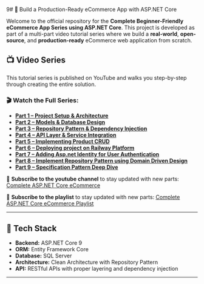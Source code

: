 9# 🛒 Build a Production-Ready eCommerce App with ASP.NET Core

Welcome to the official repository for the **Complete Beginner-Friendly eCommerce App Series using ASP.NET Core**. This project is developed as part of a multi-part video tutorial series where we build a **real-world**, **open-source**, and **production-ready** eCommerce web application from scratch.

## 📺 Video Series

This tutorial series is published on YouTube and walks you step-by-step through creating the entire solution.

### 🎬 Watch the Full Series:

- **[Part 1 – Project Setup & Architecture](https://youtu.be/vnlVZmA2QJA)**
- **[Part 2 – Models & Database Design](https://youtu.be/-HOMm1LrY8A)**
- **[Part 3 – Repository Pattern & Dependency Injection](https://youtu.be/P6frq4nxmrw)**
- **[Part 4 – API Layer & Service Integration](https://youtu.be/9G25dpadnnE)**
- **[Part 5 – Implementing Product CRUD](https://youtu.be/DxH_j2_g8KA)**
- **[Part 6 – Deploying project on Railway Platform](https://youtu.be/giibN3X5i9U)**
- **[Part 7 – Adding Asp.net Identity for User Authentication](https://youtu.be/4eRyKWivr_U)**
- **[Part 8 – Implement Repository Pattern using Domain Driven Design](https://youtu.be/DwLeIj3da2U)**
- **[Part 9 – Specification Pattern Deep Dive](https://youtu.be/lJl74nL7aGE)**

🔔 **Subscribe to the youtube channel** to stay updated with new parts: [Complete ASP.NET Core eCommerce](https://www.youtube.com/@codewithwahabhussain?sub_confirmation=1)

🔔 **Subscribe to the playlist** to stay updated with new parts: [Complete ASP.NET Core eCommerce Playlist](https://lnkd.in/dnBgZeQB)

---

## 🚀 Tech Stack

- **Backend:** ASP.NET Core 9
- **ORM:** Entity Framework Core
- **Database:** SQL Server
- **Architecture:** Clean Architecture with Repository Pattern
- **API:** RESTful APIs with proper layering and dependency injection

---
